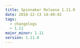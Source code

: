 ```yaml
---
title: Spinnaker Release 1.11.0
date: 2018-12-13 14:49:42
tags:
  - changelogs
  - 1.11
major_minor: 1.11
version: 1.11.0
---
```


<script src="https://gist.github.com/spinnaker-release/195474eb4aefa80673f25889a35a8954.js"/>
